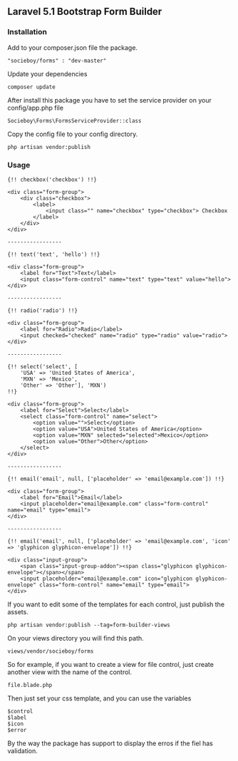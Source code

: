 ## Laravel 5.1 Bootstrap Form Builder

### Installation

Add to your composer.json file the package.

```
"socieboy/forms" : "dev-master"
```

Update your dependencies

```
composer update
```

After install this package you have to set the service provider on your config/app.php file

```
Socieboy\Forms\FormsServiceProvider::class
```

Copy the config file to your config directory.

```
php artisan vendor:publish
```

### Usage

```
{!! checkbox('checkbox') !!}

<div class="form-group">
	<div class="checkbox">
		<label>
			<input class="" name="checkbox" type="checkbox"> Checkbox
		</label>
	</div>
</div>

-----------------

{!! text('text', 'hello') !!}

<div class="form-group">
    <label for="Text">Text</label>
    <input class="form-control" name="text" type="text" value="hello">
</div>

-----------------

{!! radio('radio') !!}

<div class="form-group">
    <label for="Radio">Radio</label>
    <input checked="checked" name="radio" type="radio" value="radio">
</div>

-----------------

{!! select('select', [
    'USA' => 'United States of America',
    'MXN' => 'Mexico',
    'Other' => 'Other'], 'MXN')
!!}

<div class="form-group">
    <label for="Select">Select</label>
    <select class="form-control" name="select">
        <option value="">Select</option>
        <option value="USA">United States of America</option>
        <option value="MXN" selected="selected">Mexico</option>
        <option value="Other">Other</option>
    </select>
</div>

-----------------

{!! email('email', null, ['placeholder' => 'email@example.com']) !!}

<div class="form-group">
    <label for="Email">Email</label>
    <input placeholder="email@example.com" class="form-control" name="email" type="email">
</div>

-----------------

{!! email('email', null, ['placeholder' => 'email@example.com', 'icon' => 'glyphicon glyphicon-envelope']) !!}

<div class="input-group">
  	<span class="input-group-addon"><span class="glyphicon glyphicon-envelope"></span></span>
  	<input placeholder="email@example.com" icon="glyphicon glyphicon-envelope" class="form-control" name="email" type="email">
</div>
```

If you want to edit some of the templates for each control, just publish the assets.

```
php artisan vendor:publish --tag=form-builder-views
```

On your views directory you will find this path.
```
views/vendor/socieboy/forms 
```

So for example, if you want to create a view for file control, just create another view with the name of the control.
```
file.blade.php
```
Then just set your css template, and you can use the variables
```
$control
$label
$icon
$error
```

By the way the package has support to display the erros if the fiel has validation.